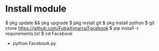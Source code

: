 # Install module
  $ pkg update && pkg upgrade
  $ pkg install git
  $ pkg install python
  $ git clone https://github.com/FutraXynarra/Facebook
  $ pip install -r requirements.txt
  $ cd Facebook
  * python Facebook.py
